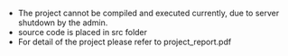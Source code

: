 * The project cannot be compiled and executed currently, due to server shutdown by the admin.
* source code is placed in src folder
* For detail of the project please refer to project_report.pdf